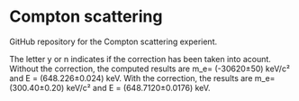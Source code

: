 # Compton scattering
GitHub repository for the Compton scattering experient.

The letter y or n indicates if the correction has been taken into acount. Without the correction, the computed results are m_e= (-30620±50) keV/c² and E = (648.226±0.024) keV. With the correction, the results are m_e= (300.40±0.20) keV/c² and E = (648.7120±0.0176) keV.
